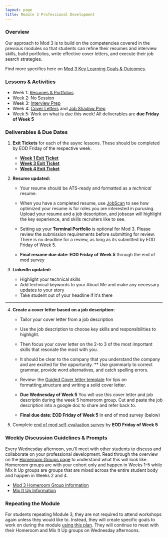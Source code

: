 ```yaml
---
layout: page
title: Module 3 Professional Development
---
```


### Overview
Our approach to Mod 3 is to build on the competencies covered in the previous modules so that students can refine their resumes and interview skills, build portfolios, write effective cover letters, and execute their job search strategies.

Find more specifics here on [Mod 3 Key Learning Goals & Outcomes](/module_three/mod3_learning_goals).

### Lessons & Activities
* Week 1: [Resumes & Portfolios](/module_three/mod3_week1)
* Week 2:  No Session
* Week 3: [Interview Prep](/module_three/mod3_week5)
* Week 4: [Cover Letters](https://careerdev.turing.edu/module_three/week_3_coverletter)
           and [Job Shadow Prep](/module_three/job_shadow_overview) 
* Week 5: Work on what is due this week! All deliverables are **due Friday of Week 5**

### Deliverables & Due Dates

1. **Exit Tickets** for each of the async lessons. These should be completed by EOD Friday of the respective week.
   * **[Week 1 Exit Ticket](https://forms.gle/eZF3XUagA4SS7p7m6)**
   * **[Week 3 Exit Ticket](https://forms.gle/1WHVG6iiHX6bkfS97)**
   * **[Week 4 Exit Ticket](https://forms.gle/uaftT1VbePHcisGn8)**
2. **Resume updated:**
   * Your resume should be ATS-ready and formatted as a *technical* resume. 
   * When you have a completed resume, use [JobScan](https://www.jobscan.co/) to see how              optimized your resume is for roles you are interested in purusing. Upload your resume and a      job description, and jobscan will highlight the key experience, and skills recruiters like      to see. 
   * Setting up your **Terminal Portfolio** is optional for Mod 3. Please review the submission
     requirements before submitting for review. There is no deadline for a review, as long as        its submitted by EOD Friday of Week 5. 
   
   * **Final resume due date: EOD Friday of Week 5** through the end of mod survey
   
3.  **LinkedIn updated:**
    * Highlight your technical skills
    * Add technical keywords to your About Me and make any necessary updates to your story
    * Take student out of your headline if it's there
 
   * ** **
   
4. **Create a cover letter based on a job description:** 
   * Tailor your cover letter from a job description
   * Use the job description to choose key skills and responsibilities to highlight. 
   * Then focus your cover letter on the 2-to 3 of the most important skills that resonate the        most with you. 
   * It should be clear to the company that you understand the company and are excited for the opportunity.
   ** Use grammarly to correct grammar, provide word alternatives, and catch spelling errors.
   * Review:
    the [Guided Cover letter template](https://docs.google.com/document/d/1ctPSIEcZ5nrnfD4y0HlTUH9tdYRscbIjXhMQLjMPzPA/edit) for tips     on formatting,structure and writing a solid cover letter.
  
   * **Due Wednesday of Week 5** You will use this cover letter and job descriptin during              the week 5 homeroom group. Cut and paste the job description into a google doc to share          and refer back to. 
  
   * **Final due date: EOD Friday of Week 5** in end of mod survey (below)
   
5. Complete [end of mod self-evaluation survey](https://airtable.com/shrBZWvdZfHSeey57) by **EOD Friday of Week 5**

### Weekly Discussion Guidelines & Prompts
Every Wednesday afternoon, you'll meet with other students to discuss and collaborate on your professional development. Read through the overview on the [Homeroom Groups page](/student_discussion_groups/index) to understand what this will look like. Homeroom groups are with your cohort only and happen in Weeks 1-5 while Mix It Up groups are groups that are mixed across the entire student body and happen in Weeks 2 and 4.

* [Mod 3 Homeroom Group Information](/student_discussion_groups/mod3_homeroom_discussion_prompts)
* [Mix It Up Information](/mixed_groups)

### Repeating the Module
For students repeating Module 3, they are not required to attend workshops again unless they would like to. Instead, they will create specific goals to work on during the module [using this plan](/module_three/m3_repeat_plan). They will continue to meet with their Homeroom and Mix It Up groups on Wednesday afternoons. 
